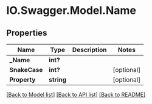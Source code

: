 # IO.Swagger.Model.Name
## Properties

Name | Type | Description | Notes
------------ | ------------- | ------------- | -------------
**_Name** | **int?** |  | 
**SnakeCase** | **int?** |  | [optional] 
**Property** | **string** |  | [optional] 

[[Back to Model list]](../README.md#documentation-for-models) [[Back to API list]](../README.md#documentation-for-api-endpoints) [[Back to README]](../README.md)

